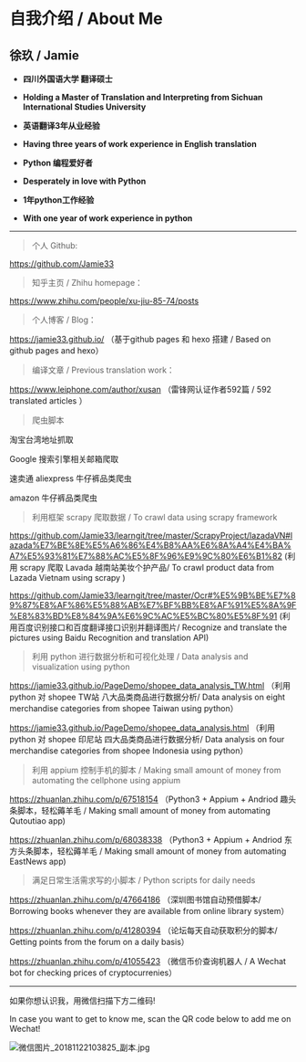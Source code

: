 # 自我介绍 / About Me

## 徐玖 / Jamie

- **四川外国语大学 翻译硕士** 

- **Holding a Master of Translation and Interpreting from Sichuan International Studies University**  

- **英语翻译3年从业经验**

- **Having three years of work experience in English translation** 

- **Python 编程爱好者**

- **Desperately in love with Python**

- **1年python工作经验**

- **With one year of work experience in python**

---

> 个人 Github:

https://github.com/Jamie33    

> 知乎主页 / Zhihu homepage：

https://www.zhihu.com/people/xu-jiu-85-74/posts 

> 个人博客 / Blog：

https://jamie33.github.io/  （基于github pages 和 hexo 搭建 / Based on github pages and hexo） 

> 编译文章 / Previous translation work：

https://www.leiphone.com/author/xusan （雷锋网认证作者592篇 / 592 translated articles ）


> 爬虫脚本

淘宝台湾地址抓取

Google 搜索引擎相关邮箱爬取

速卖通 aliexpress 牛仔裤品类爬虫

amazon 牛仔裤品类爬虫


>利用框架 scrapy 爬取数据 / To crawl data using scrapy framework 

https://github.com/Jamie33/learngit/tree/master/ScrapyProject/lazadaVN#lazada%E7%BE%8E%E5%A6%86%E4%B8%AA%E6%8A%A4%E4%BA%A7%E5%93%81%E7%88%AC%E5%8F%96%E9%9C%80%E6%B1%82 (利用 scrapy 爬取 Lavada 越南站美妆个护产品/ To crawl product data from Lazada Vietnam using scrapy )




https://github.com/Jamie33/learngit/tree/master/Ocr#%E5%9B%BE%E7%89%87%E8%AF%86%E5%88%AB%E7%BF%BB%E8%AF%91%E5%8A%9F%E8%83%BD%E8%84%9A%E6%9C%AC%E5%BC%80%E5%8F%91 (利用百度识别接口和百度翻译接口识别并翻译图片/ Recognize and translate the pictures using Baidu Recognition and translation API)


>利用 python 进行数据分析和可视化处理 / Data analysis and visualization using python

https://jamie33.github.io/PageDemo/shopee_data_analysis_TW.html （利用 python 对 shopee TW站 八大品类商品进行数据分析/ Data analysis on eight merchandise categories from shopee Taiwan using python）

https://jamie33.github.io/PageDemo/shopee_data_analysis.html （利用 python 对 shopee 印尼站 四大品类商品进行数据分析/ Data analysis on four merchandise categories from shopee Indonesia using python）

> 利用 appium 控制手机的脚本 / Making small amount of money from automating the cellphone using appium

https://zhuanlan.zhihu.com/p/67518154 （Python3 + Appium + Andriod 趣头条脚本，轻松薅羊毛 / Making small amount of money from automating Qutoutiao app)  

https://zhuanlan.zhihu.com/p/68038338 （Python3 + Appium + Andriod 东方头条脚本，轻松薅羊毛 / Making small amount of money from automating EastNews app)  


> 满足日常生活需求写的小脚本 / Python scripts for daily needs

https://zhuanlan.zhihu.com/p/47664186  （深圳图书馆自动预借脚本/  Borrowing books whenever they are available from online library system）

https://zhuanlan.zhihu.com/p/41280394  （论坛每天自动获取积分的脚本/ Getting points from the forum on a daily basis）

https://zhuanlan.zhihu.com/p/41055423  （微信币价查询机器人 / A Wechat bot for checking prices of cryptocurrenies）

---

如果你想认识我，用微信扫描下方二维码!

In case you want to get to know me, scan the QR code below to add me on Wechat!

![微信图片_20181122103825_副本.jpg](https://i.loli.net/2018/11/26/5bfb556d1ed9b.jpg)
